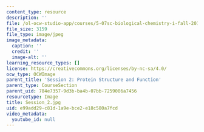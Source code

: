 ```yaml
---
content_type: resource
description: ''
file: /ol-ocw-studio-app/courses/5-07sc-biological-chemistry-i-fall-2013/e99add29c81d1a9ebce2e18c580a7fcd_Session_2.jpg
file_size: 3159
file_type: image/jpeg
image_metadata:
  caption: ''
  credit: ''
  image-alt: ''
learning_resource_types: []
license: https://creativecommons.org/licenses/by-nc-sa/4.0/
ocw_type: OCWImage
parent_title: 'Session 2: Protein Structure and Function'
parent_type: CourseSection
parent_uid: 784e7357-9d3b-ba4b-07bb-7259086a7456
resourcetype: Image
title: Session_2.jpg
uid: e99add29-c81d-1a9e-bce2-e18c580a7fcd
video_metadata:
  youtube_id: null
---
```


